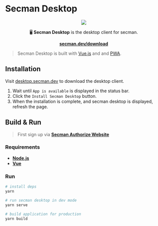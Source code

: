 # Secman Desktop

<p align="center">
  <img src="https://assets.secman.dev/apps/desktop.svg" />
</p>

<p align="center">
  🖥️ <strong>Secman Desktop</strong> is the desktop client for secman.
</p>

<p align="center">
  <a href="https://secman.dev/download"><strong>secman.dev/download</strong></a>
</p>

> Secman Desktop is built with [Vue.js](https://vuejs.org/) and and [PWA](https://developers.google.com/web/progressive-web-apps/).

## Installation

Visit [desktop.secman.dev](https://desktop.secman.dev/) to download the desktop client.

1. Wait until `App is available` is displayed in the status bar.
2. Click the `Install Secman Desktop` button.
3. When the installation is complete, and secman desktop is displayed, refresh the page.

## Build & Run

> First sign up via [**Secman Authorize Website**](https://auth.secman.dev)

### Requirements

- [**Node.js**](https://nodejs.org)
- [**Vue**](https://vuejs.org)

### Run

``` bash
# install deps
yarn

# run secman desktop in dev mode
yarn serve

# build application for production
yarn build
```

